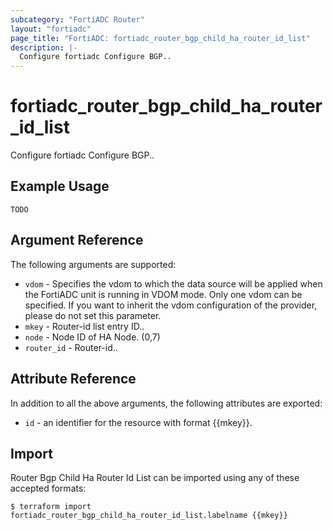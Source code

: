 ```yaml
---
subcategory: "FortiADC Router"
layout: "fortiadc"
page_title: "FortiADC: fortiadc_router_bgp_child_ha_router_id_list"
description: |-
  Configure fortiadc Configure BGP..
---
```


# fortiadc_router_bgp_child_ha_router_id_list
Configure fortiadc Configure BGP..

## Example Usage
```hcl
TODO
```

## Argument Reference

The following arguments are supported:

* `vdom` - Specifies the vdom to which the data source will be applied when the FortiADC unit is running in VDOM mode. Only one vdom can be specified. If you want to inherit the vdom configuration of the provider, please do not set this parameter.
* `mkey` - Router-id list entry ID..
* `node` - Node ID of HA Node. (0,7)
* `router_id` - Router-id.. 

## Attribute Reference

In addition to all the above arguments, the following attributes are exported:
* `id` - an identifier for the resource with format {{mkey}}.

## Import
 Router Bgp Child Ha Router Id List can be imported using any of these accepted formats:
```
$ terraform import fortiadc_router_bgp_child_ha_router_id_list.labelname {{mkey}}
```
